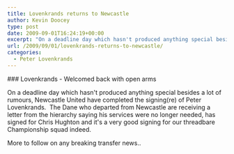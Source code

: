 ```yaml
---
title: Lovenkrands returns to Newcastle
author: Kevin Doocey
type: post
date: 2009-09-01T16:24:19+00:00
excerpt: "On a deadline day which hasn't produced anything special besides a lot of rumours, Newcastle.."
url: /2009/09/01/lovenkrands-returns-to-newcastle/
categories:
  - Peter Lovenkrands
---
```


### Lovenkrands - Welcomed back with open arms

On a deadline day which hasn't produced anything special besides a lot of rumours, Newcastle United have completed the signing(re) of Peter Lovenkrands.  The Dane who departed from Newcastle are receiving a letter from the hierarchy saying his services were no longer needed, has signed for Chris Hughton and it's a very good signing for our threadbare Championship squad indeed.

More to follow on any breaking transfer news..
